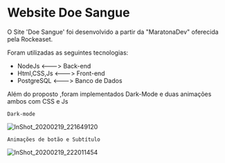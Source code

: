 # Website Doe Sangue

<p>O Site 'Doe Sangue' foi desenvolvido a partir da "MaratonaDev" oferecida pela Rockeaset.</p>

<p>Foram utilizadas as seguintes tecnologias:</p>
<ul>
  <li>  NodeJs  <--->  Back-end</li>
  <li>Html,CSS,Js <---> Front-end</li>
  <li>PostgreSQL <---> Banco de Dados</li>
</ul>

<p>Além do proposto ,foram implementados Dark-Mode  e duas animações ambos com CSS e Js </p>

<p align="center">

    Dark-mode

</p>

![InShot_20200219_221649120](https://user-images.githubusercontent.com/45442173/74895428-5d00d680-5370-11ea-9e34-affca335edd9.gif)

<p align="center">

    Animações de botão e Subtítulo

</p>

![InShot_20200219_222011454](https://user-images.githubusercontent.com/45442173/74895489-7e61c280-5370-11ea-8ff4-51c1d708d2c0.gif)
